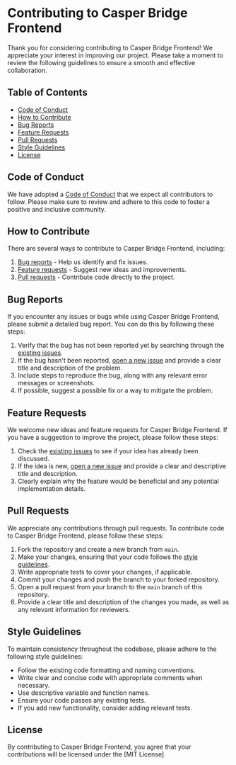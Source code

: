 # Contributing to Casper Bridge Frontend

Thank you for considering contributing to Casper Bridge Frontend! We appreciate your interest in improving our project. Please take a moment to review the following guidelines to ensure a smooth and effective collaboration.

## Table of Contents

- [Code of Conduct](#code-of-conduct)
- [How to Contribute](#how-to-contribute)
- [Bug Reports](#bug-reports)
- [Feature Requests](#feature-requests)
- [Pull Requests](#pull-requests)
- [Style Guidelines](#style-guidelines)
- [License](#license)

## Code of Conduct

We have adopted a [Code of Conduct](CODE_OF_CONDUCT.md) that we expect all contributors to follow. Please make sure to review and adhere to this code to foster a positive and inclusive community.

## How to Contribute

There are several ways to contribute to Casper Bridge Frontend, including:

1. [Bug reports](#bug-reports) - Help us identify and fix issues.
2. [Feature requests](#feature-requests) - Suggest new ideas and improvements.
3. [Pull requests](#pull-requests) - Contribute code directly to the project.

## Bug Reports

If you encounter any issues or bugs while using Casper Bridge Frontend, please submit a detailed bug report. You can do this by following these steps:

1. Verify that the bug has not been reported yet by searching through the [existing issues](https://github.com/ferrumnet/casper-bridge-frontend/issues).
2. If the bug hasn't been reported, [open a new issue](https://github.com/ferrumnet/casper-bridge-frontend/issues/new) and provide a clear title and description of the problem.
3. Include steps to reproduce the bug, along with any relevant error messages or screenshots.
4. If possible, suggest a possible fix or a way to mitigate the problem.

## Feature Requests

We welcome new ideas and feature requests for Casper Bridge Frontend. If you have a suggestion to improve the project, please follow these steps:

1. Check the [existing issues](https://github.com/ferrumnet/casper-bridge-frontend/issues) to see if your idea has already been discussed.
2. If the idea is new, [open a new issue](https://github.com/ferrumnet/casper-bridge-frontend/issues/new) and provide a clear and descriptive title and description.
3. Clearly explain why the feature would be beneficial and any potential implementation details.

## Pull Requests

We appreciate any contributions through pull requests. To contribute code to Casper Bridge Frontend, please follow these steps:

1. Fork the repository and create a new branch from `main`.
2. Make your changes, ensuring that your code follows the [style guidelines](#style-guidelines).
3. Write appropriate tests to cover your changes, if applicable.
4. Commit your changes and push the branch to your forked repository.
5. Open a pull request from your branch to the `main` branch of this repository.
6. Provide a clear title and description of the changes you made, as well as any relevant information for reviewers.

## Style Guidelines

To maintain consistency throughout the codebase, please adhere to the following style guidelines:

- Follow the existing code formatting and naming conventions.
- Write clear and concise code with appropriate comments when necessary.
- Use descriptive variable and function names.
- Ensure your code passes any existing tests.
- If you add new functionality, consider adding relevant tests.

## License

By contributing to Casper Bridge Frontend, you agree that your contributions will be licensed under the [MIT License]